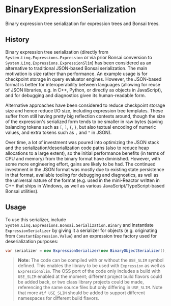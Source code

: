 # BinaryExpressionSerialization

Binary expression tree serialization for expression trees and Bonsai trees.

## History

Binary expression tree serialization (directly from `System.Linq.Expressions.Expression` or via prior Bonsai conversion to `System.Linq.Expressions.ExpressionSlim`) has been considered as an alternative to traditional JSON-based Bonsai serialization. The main motivation is size rather than performance. An example usage is for checkpoint storage in query evaluator engines. However, the JSON-based format is better for interoperability between languages (allowing for reuse of JSON libraries, e.g. in C++, Python, or directly as objects in JavaScript), and for debugging and diagnostics given its human-readable form.

Alternative approaches have been considered to reduce checkpoint storage size and hence reduce I/O size, including expression tree templates. These suffer from still having pretty big reflection contexts around, though the size of the expression's serialized form tends to be smaller in raw bytes (saving balancing tokens such as `[`, `]`, `{`, `}`, but also textual encoding of numeric values, and extra tokens such as `,` and `"` in JSON).

Over time, a lot of investment was poured into optimizing the JSON stack and the serialization/deserialization code paths (also to reduce heap allocations to a large extent), so the initial performance benefits (in terms of CPU and memory) from the binary format have diminished. However, with some more engineering effort, gains are likely to be had. The continued investment in the JSON format was mostly due to existing state persistence in that format, available tooling for debugging and diagnostics, as well as the universal nature of the format (e.g. used in the mini-Reactor written in C++ that ships in Windows, as well as various JavaScript/TypeScript-based Bonsai utilities).

## Usage

To use this serializer, include `System.Linq.Expressions.Bonsai.Serialization.Binary` and instantiate `ExpressionSerializer` by giving it a serializer for objects (e.g. originating from `ConstantExpression.Value`) and an expression tree factory used for deserialization purposes:

```csharp
var serializer = new ExpressionSerializer(new BinaryObjectSerializer(), ExpressionFactory.Instance);
```

> **Note:** The code can be compiled with or without the `USE_SLIM` symbol defined. This enables the library to be used with `Expression` as well as `ExpressionSlim`. The OSS port of the code only includes a build with `USE_SLIM` enabled at the moment; different project build flavors could be added back, or two class library projects could be made, referencing the same source files but only differing in `USE_SLIM`. Note that more `#if USE_SLIM` should be added to support different namespaces for different build flavors.
